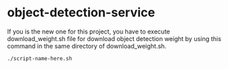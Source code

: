 # object-detection-service
 
 If you is the new one for this project, you have to execute download_weight.sh file for download object detection weight by using this command in the same directory of download_weight.sh.
```
./script-name-here.sh
```
